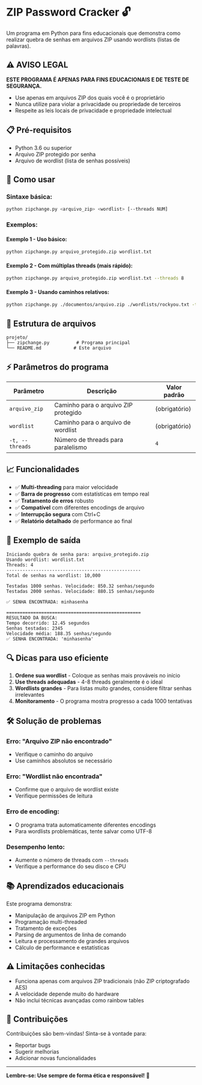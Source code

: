 # ZIP Password Cracker 🔓

Um programa em Python para fins educacionais que demonstra como realizar quebra de senhas em arquivos ZIP usando wordlists (listas de palavras).

## ⚠️ AVISO LEGAL

**ESTE PROGRAMA É APENAS PARA FINS EDUCACIONAIS E DE TESTE DE SEGURANÇA.**

- Use apenas em arquivos ZIP dos quais você é o proprietário
- Nunca utilize para violar a privacidade ou propriedade de terceiros
- Respeite as leis locais de privacidade e propriedade intelectual

## 📋 Pré-requisitos

- Python 3.6 ou superior
- Arquivo ZIP protegido por senha
- Arquivo de wordlist (lista de senhas possíveis)

## 🚀 Como usar

### Sintaxe básica:

```bash
python zipchange.py <arquivo_zip> <wordlist> [--threads NUM]
```

### Exemplos:

#### Exemplo 1 - Uso básico:

```bash
python zipchange.py arquivo_protegido.zip wordlist.txt
```

#### Exemplo 2 - Com múltiplas threads (mais rápido):

```bash
python zipchange.py arquivo_protegido.zip wordlist.txt --threads 8
```

#### Exemplo 3 - Usando caminhos relativos:

```bash
python zipchange.py ./documentos/arquivo.zip ./wordlists/rockyou.txt -t 4
```

## 📁 Estrutura de arquivos

```
projeto/
├── zipchange.py          # Programa principal
└── README.md            # Este arquivo
```

## ⚡ Parâmetros do programa

| Parâmetro       | Descrição                            | Valor padrão  |
| --------------- | ------------------------------------ | ------------- |
| `arquivo_zip`   | Caminho para o arquivo ZIP protegido | (obrigatório) |
| `wordlist`      | Caminho para o arquivo de wordlist   | (obrigatório) |
| `-t, --threads` | Número de threads para paralelismo   | `4`           |

## 📈 Funcionalidades

- ✅ **Multi-threading** para maior velocidade
- ✅ **Barra de progresso** com estatísticas em tempo real
- ✅ **Tratamento de erros** robusto
- ✅ **Compatível** com diferentes encodings de arquivo
- ✅ **Interrupção segura** com Ctrl+C
- ✅ **Relatório detalhado** de performance ao final

## 🎯 Exemplo de saída

```
Iniciando quebra de senha para: arquivo_protegido.zip
Usando wordlist: wordlist.txt
Threads: 4
--------------------------------------------------
Total de senhas na wordlist: 10,000

Testadas 1000 senhas. Velocidade: 850.32 senhas/segundo
Testadas 2000 senhas. Velocidade: 880.15 senhas/segundo

✅ SENHA ENCONTRADA: minhasenha

==================================================
RESULTADO DA BUSCA:
Tempo decorrido: 12.45 segundos
Senhas testadas: 2345
Velocidade média: 188.35 senhas/segundo
✅ SENHA ENCONTRADA: 'minhasenha'
```

## 🔍 Dicas para uso eficiente

1. **Ordene sua wordlist** - Coloque as senhas mais prováveis no início
2. **Use threads adequadas** - 4-8 threads geralmente é o ideal
3. **Wordlists grandes** - Para listas muito grandes, considere filtrar senhas irrelevantes
4. **Monitoramento** - O programa mostra progresso a cada 1000 tentativas

## 🛠️ Solução de problemas

### Erro: "Arquivo ZIP não encontrado"

- Verifique o caminho do arquivo
- Use caminhos absolutos se necessário

### Erro: "Wordlist não encontrada"

- Confirme que o arquivo de wordlist existe
- Verifique permissões de leitura

### Erro de encoding:

- O programa trata automaticamente diferentes encodings
- Para wordlists problemáticas, tente salvar como UTF-8

### Desempenho lento:

- Aumente o número de threads com `--threads`
- Verifique a performance do seu disco e CPU

## 📚 Aprendizados educacionais

Este programa demonstra:

- Manipulação de arquivos ZIP em Python
- Programação multi-threaded
- Tratamento de exceções
- Parsing de argumentos de linha de comando
- Leitura e processamento de grandes arquivos
- Cálculo de performance e estatísticas

## ⚠️ Limitações conhecidas

- Funciona apenas com arquivos ZIP tradicionais (não ZIP criptografado AES)
- A velocidade depende muito do hardware
- Não inclui técnicas avançadas como rainbow tables

## 🤝 Contribuições

Contribuições são bem-vindas! Sinta-se à vontade para:

- Reportar bugs
- Sugerir melhorias
- Adicionar novas funcionalidades

---

**Lembre-se: Use sempre de forma ética e responsável!** 🔐
